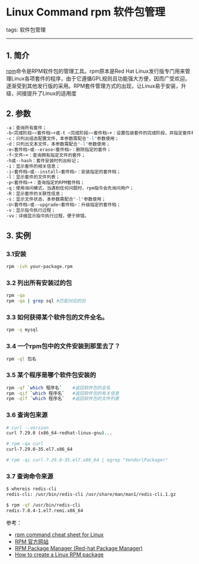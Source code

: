 #  Linux Command rpm 软件包管理
tags: 软件包管理



---

## 1. 简介
[rpm](https://nl.wikipedia.org/wiki/RPM_Package_Manager)命令是RPM软件包的管理工具。rpm原本是Red Hat Linux发行版专门用来管理Linux各项套件的程序，由于它遵循GPL规则且功能强大方便，因而广受欢迎。逐渐受到其他发行版的采用。RPM套件管理方式的出现，让Linux易于安装，升级，间接提升了Linux的适用度

## 2. 参数

```bash
-a：查询所有套件；
-b<完成阶段><套件档>+或-t <完成阶段><套件档>+：设置包装套件的完成阶段，并指定套件档的文件名称；
-c：只列出组态配置文件，本参数需配合"-l"参数使用；
-d：只列出文本文件，本参数需配合"-l"参数使用；
-e<套件档>或--erase<套件档>：删除指定的套件；
-f<文件>+：查询拥有指定文件的套件；
-h或--hash：套件安装时列出标记；
-i：显示套件的相关信息；
-i<套件档>或--install<套件档>：安装指定的套件档；
-l：显示套件的文件列表；
-p<套件档>+：查询指定的RPM套件档；
-q：使用询问模式，当遇到任何问题时，rpm指令会先询问用户；
-R：显示套件的关联性信息；
-s：显示文件状态，本参数需配合"-l"参数使用；
-U<套件档>或--upgrade<套件档>：升级指定的套件档；
-v：显示指令执行过程；
-vv：详细显示指令执行过程，便于排错。
```
## 3. 实例
### 3.1安装

```bash
rpm -ivh your-package.rpm
```
### 3.2 列出所有安装过的包

```bash
rpm -qa 
rpm -qa | grep sql #匹配对应的包
```
### 3.3 如何获得某个软件包的文件全名。

```bash
rpm -q mysql
```
### 3.4 一个rpm包中的文件安装到那里去了？

```bash
rpm -ql 包名
```
### 3.5 某个程序是哪个软件包安装的

```bash
rpm -qf `which 程序名`    #返回软件包的全名
rpm -qif `which 程序名`   #返回软件包的有关信息
rpm -qlf `which 程序名`   #返回软件包的文件列表
```

###  3.6 查询包来源

```bash
# curl --version 
curl 7.29.0 (x86_64-redhat-linux-gnu)...

# rpm -qa curl
curl-7.29.0-35.el7.x86_64

# rpm -qi curl-7.29.0-35.el7.x86_64 | egrep "Vendor|Packager"
```


### 3.7 查询命令来源

```bash
$ whereis redis-cli
redis-cli: /usr/bin/redis-cli /usr/share/man/man1/redis-cli.1.gz

$ rpm -qf /usr/bin/redis-cli
redis-7.0.4-1.el7.remi.x86_64
```

参考：
	

 - [rpm command cheat sheet for Linux](https://www.cyberciti.biz/howto/question/linux/linux-rpm-cheat-sheet.php)
 - [RPM 官方网站](https://rpm.org/)
 - [RPM Package Manager (Red-hat Package Manager)](https://www.techtarget.com/searchdatacenter/definition/RPM-Package-Manager-Red-hat-Package-Manager)
 - [How to create a Linux RPM package](https://www.redhat.com/sysadmin/create-rpm-package)
